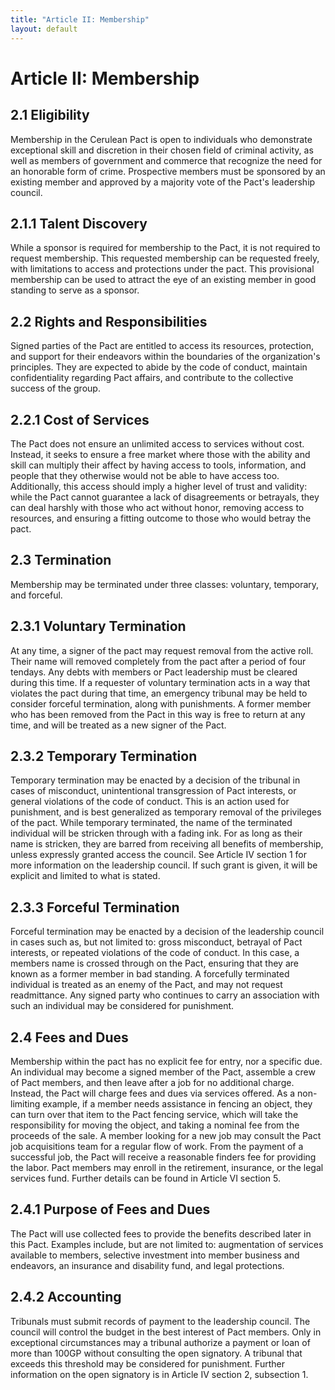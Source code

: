 ```yaml
---
title: "Article II: Membership"
layout: default
---
```


# Article II: Membership

## 2.1 Eligibility

Membership in the Cerulean Pact is open to individuals who demonstrate exceptional skill and discretion in their chosen field of criminal activity, as well as members of government and commerce that recognize the need for an honorable form of crime. Prospective members must be sponsored by an existing member and approved by a majority vote of the Pact's leadership council.

## 2.1.1 Talent Discovery

While a sponsor is required for membership to the Pact, it is not required to request membership. This requested membership can be requested freely, with limitations to access and protections under the pact. This provisional membership can be used to attract the eye of an existing member in good standing to serve as a sponsor.

## 2.2 Rights and Responsibilities

Signed parties of the Pact are entitled to access its resources, protection, and support for their endeavors within the boundaries of the organization's principles. They are expected to abide by the code of conduct, maintain confidentiality regarding Pact affairs, and contribute to the collective success of the group.

## 2.2.1 Cost of Services

The Pact does not ensure an unlimited access to services without cost. Instead, it seeks to ensure a free market where those with the ability and skill can multiply their affect by having access to tools, information, and people that they otherwise would not be able to have access too. Additionally, this access should imply a higher level of trust and validity: while the Pact cannot guarantee a lack of disagreements or betrayals, they can deal harshly with those who act without honor, removing access to resources, and ensuring a fitting outcome to those who would betray the pact.

## 2.3 Termination

Membership may be terminated under three classes: voluntary, temporary, and forceful.

## 2.3.1 Voluntary Termination

At any time, a signer of the pact may request removal from the active roll. Their name will removed completely from the pact after a period of four tendays. Any debts with members or Pact leadership must be cleared during this time.
If a requester of voluntary termination acts in a way that violates the pact during that time, an emergency tribunal may be held to consider forceful termination, along with punishments. A former member who has been removed from the Pact in this way is free to return at any time, and will be treated as a new signer of the Pact.

## 2.3.2 Temporary Termination

Temporary termination may be enacted by a decision of the tribunal in cases of misconduct, unintentional transgression of Pact interests, or general violations of the code of conduct. This is an action used for punishment, and is best generalized as temporary removal of the privileges of the pact. While temporary terminated, the name of the terminated individual will be stricken through with a fading ink. For as long as their name is stricken, they are barred from receiving all benefits of membership, unless expressly granted access the council. See Article IV section 1 for more information on the leadership council. If such grant is given, it will be explicit and limited to what is stated.

## 2.3.3 Forceful Termination

Forceful termination may be enacted by a decision of the leadership council in cases such as, but not limited to: gross misconduct, betrayal of Pact interests, or repeated violations of the code of conduct. In this case, a members name is crossed through on the Pact, ensuring that they are known as a former member in bad standing. A forcefully terminated individual is treated as an enemy of the Pact, and may not request readmittance. Any signed party who continues to carry an association with such an individual may be considered for punishment.

## 2.4 Fees and Dues

Membership within the pact has no explicit fee for entry, nor a specific due. An individual may become a signed member of the Pact, assemble a crew of Pact members, and then leave after a job for no additional charge. Instead, the Pact will charge fees and dues via services offered. As a non-limiting example, if a member needs assistance in fencing an object, they can turn over that item to the Pact fencing service, which will take the responsibility for moving the object, and taking a nominal fee from the proceeds of the sale. A member looking for a new job may consult the Pact job acquisitions team for a regular flow of work. From the payment of a successful job, the Pact will receive a reasonable finders fee for providing the labor. Pact members may enroll in the retirement, insurance, or the legal services fund. Further details can be found in Article VI section 5.

## 2.4.1 Purpose of Fees and Dues

The Pact will use collected fees to provide the benefits described later in this Pact. Examples include, but are not limited to: augmentation of services available to members, selective investment into member business and endeavors, an insurance and disability fund, and legal protections.

## 2.4.2 Accounting

Tribunals must submit records of payment to the leadership council. The council will control the budget in the best interest of Pact members. Only in exceptional circumstances may a tribunal authorize a payment or loan of more than 100GP without consulting the open signatory. A tribunal that exceeds this threshold may be considered for punishment. Further information on the open signatory is in Article IV section 2, subsection 1.
